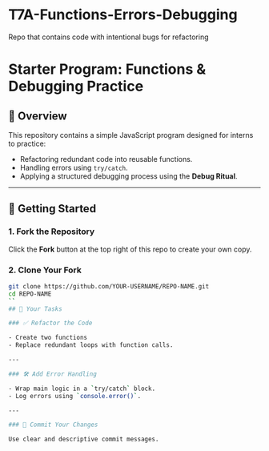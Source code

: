 # T7A-Functions-Errors-Debugging
Repo that contains code with intentional bugs for refactoring
# Starter Program: Functions & Debugging Practice

## 📘 Overview

This repository contains a simple JavaScript program designed for interns to practice:

- Refactoring redundant code into reusable functions.
- Handling errors using `try/catch`.
- Applying a structured debugging process using the **Debug Ritual**.

---

## 🚀 Getting Started

### 1. Fork the Repository

Click the **Fork** button at the top right of this repo to create your own copy.

### 2. Clone Your Fork

```bash
git clone https://github.com/YOUR-USERNAME/REPO-NAME.git
cd REPO-NAME
``
## 🧩 Your Tasks

### ✅ Refactor the Code

- Create two functions
- Replace redundant loops with function calls.

---

### 🛠️ Add Error Handling

- Wrap main logic in a `try/catch` block.
- Log errors using `console.error()`.

---

### 💾 Commit Your Changes

Use clear and descriptive commit messages.

